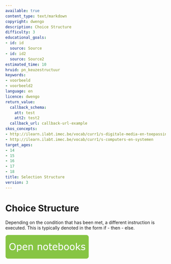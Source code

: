```yaml
---
available: true
content_type: text/markdown
copyright: dwengo
description: Choice Structure
difficulty: 3
educational_goals:
- id: id
  source: Source
- id: id2
  source: Source2
estimated_time: 10
hruid: pn_keuzestructuur
keywords:
- voorbeeld
- voorbeeld2
language: en
licence: dwengo
return_value:
  callback_schema:
    att: test
    att2: test2
  callback_url: callback-url-example
skos_concepts:
- http://ilearn.ilabt.imec.be/vocab/curr1/s-digitale-media-en-toepassingen
- http://ilearn.ilabt.imec.be/vocab/curr1/s-computers-en-systemen
target_ages:
- 14
- 15
- 16
- 17
- 18
title: Selection Structure
version: 3
---
```

# Choice Structure

Depending on the condition that has been met, a different instruction is executed. This is typically denoted in the form if - then - else.

[![](embed/Knop.png "Button")](https://kiks.ilabt.imec.be/hub/tmplogin?id=1032_en "Notebooks choice structure")